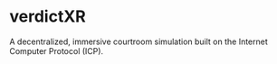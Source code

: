 # verdictXR
A decentralized, immersive courtroom simulation built on the Internet Computer Protocol (ICP).

